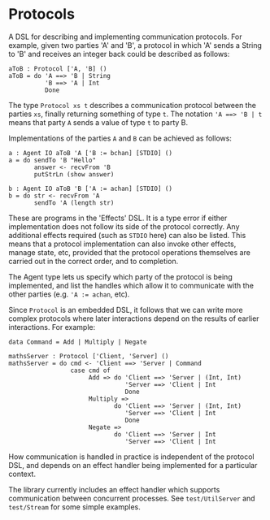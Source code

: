 Protocols
=========

A DSL for describing and implementing communication protocols.
For example, given two parties 'A' and 'B', a protocol in which 'A' sends
a String to 'B' and receives an integer back could be described as follows:

```
aToB : Protocol ['A, 'B] ()
aToB = do 'A ==> 'B | String
          'B ==> 'A | Int
          Done
```

The type `Protocol xs t` describes a communication protocol between the 
parties `xs`, finally returning something of type `t`. The notation
`'A ==> 'B | t` means that party `A` sends a value of type `t` to party B.

Implementations of the parties `A` and `B` can be achieved as follows:

```
a : Agent IO aToB 'A ['B := bchan] [STDIO] ()
a = do sendTo 'B "Hello"
       answer <- recvFrom 'B
       putStrLn (show answer)

b : Agent IO aToB 'B ['A := achan] [STDIO] ()
b = do str <- recvFrom 'A
       sendTo 'A (length str)
```

These are programs in the 'Effects' DSL. It is a type error if either
implementation does not follow its side of the protocol correctly. Any
additional effects required (such as `STDIO` here) can also be listed.
This means that a protocol implementation can also invoke other effects,
manage state, etc, provided that the protocol operations themselves are
carried out in the correct order, and to completion.

The Agent type lets us specify which party of the protocol is being
implemented, and list the handles which allow it to communicate with the
other parties (e.g. `'A := achan`, etc).

Since `Protocol` is an embedded DSL, it follows that we can write more
complex protocols where later interactions depend on the results of earlier
interactions. For example:

```
data Command = Add | Multiply | Negate

mathsServer : Protocol ['Client, 'Server] ()
mathsServer = do cmd <- 'Client ==> 'Server | Command
                 case cmd of
                      Add => do 'Client ==> 'Server | (Int, Int)
                                'Server ==> 'Client | Int
                                Done
                      Multiply => 
                             do 'Client ==> 'Server | (Int, Int)
                                'Server ==> 'Client | Int
                                Done
                      Negate =>
                             do 'Client ==> 'Server | Int
                                'Server ==> 'Client | Int
```

How communication is handled in practice is independent of the protocol DSL,
and depends on an effect handler being implemented for a particular context.

The library currently includes an effect handler which supports communication
between concurrent processes. See `test/UtilServer` and `test/Stream` for 
some simple examples.







